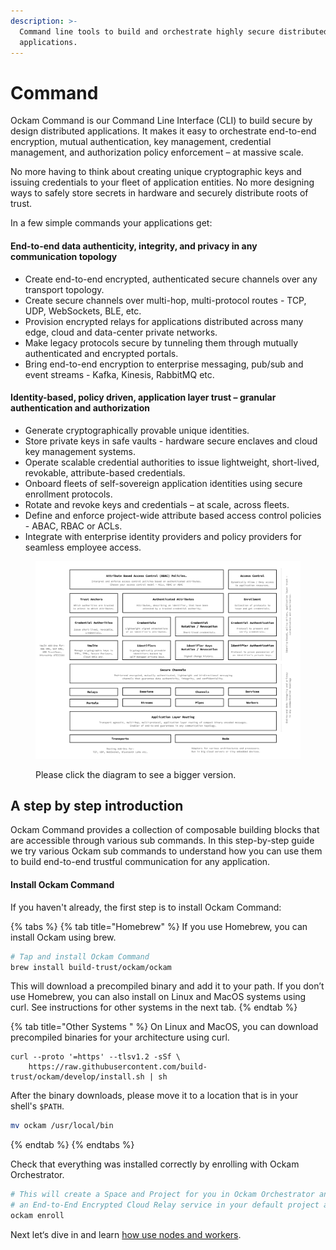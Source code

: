 ```yaml
---
description: >-
  Command line tools to build and orchestrate highly secure distributed
  applications.
---
```


# Command

Ockam Command is our Command Line Interface (CLI) to build secure by design distributed applications. It makes it easy to orchestrate end-to-end encryption, mutual authentication, key management, credential management, and authorization policy enforcement – at massive scale.

No more having to think about creating unique cryptographic keys and issuing credentials to your fleet of application entities. No more designing ways to safely store secrets in hardware and securely distribute roots of trust.

In a few simple commands your applications get:

#### End-to-end data authenticity, integrity, and privacy in any communication topology

* Create end-to-end encrypted, authenticated secure channels over any transport topology.
* Create secure channels over multi-hop, multi-protocol routes - TCP, UDP, WebSockets, BLE, etc.
* Provision encrypted relays for applications distributed across many edge, cloud and data-center private networks.
* Make legacy protocols secure by tunneling them through mutually authenticated and encrypted portals.
* Bring end-to-end encryption to enterprise messaging, pub/sub and event streams - Kafka, Kinesis, RabbitMQ etc.

#### Identity-based, policy driven, application layer trust – granular authentication and authorization

* Generate cryptographically provable unique identities.
* Store private keys in safe vaults - hardware secure enclaves and cloud key management systems.
* Operate scalable credential authorities to issue lightweight, short-lived, revokable, attribute-based credentials.
* Onboard fleets of self-sovereign application identities using secure enrollment protocols.
* Rotate and revoke keys and credentials – at scale, across fleets.
* Define and enforce project-wide attribute based access control policies - ABAC, RBAC or ACLs.
* Integrate with enterprise identity providers and policy providers for seamless employee access.

<figure><img src="../../.gitbook/assets/Screen Shot 2022-10-28 at 10.37.03 AM (1).png" alt=""><figcaption><p>Please click the diagram to see a bigger version.</p></figcaption></figure>

## A step by step introduction <a href="#introduction" id="introduction"></a>

Ockam Command provides a collection of composable building blocks that are accessible through various sub commands. In this step-by-step guide we try various Ockam sub commands to understand how you can use them to build end-to-end trustful communication for any application.

#### Install Ockam Command <a href="#install" id="install"></a>

If you haven't already, the first step is to install Ockam Command:

{% tabs %}
{% tab title="Homebrew" %}
If you use Homebrew, you can install Ockam using brew.



```sh
# Tap and install Ockam Command
brew install build-trust/ockam/ockam
```



This will download a precompiled binary and add it to your path. If you don’t use Homebrew, you can also install on Linux and MacOS systems using curl. See instructions for other systems in the next tab.
{% endtab %}

{% tab title="Other Systems " %}
On Linux and MacOS, you can download precompiled binaries for your architecture using curl.



```shell
curl --proto '=https' --tlsv1.2 -sSf \
    https://raw.githubusercontent.com/build-trust/ockam/develop/install.sh | sh
```



After the binary downloads, please move it to a location that is in your shell's `$PATH`.

```bash
mv ockam /usr/local/bin
```
{% endtab %}
{% endtabs %}

Check that everything was installed correctly by enrolling with Ockam Orchestrator.

```sh
# This will create a Space and Project for you in Ockam Orchestrator and provision
# an End-to-End Encrypted Cloud Relay service in your default project at /project/default.
ockam enroll
```

Next let‘s dive in and learn [how use nodes and workers](nodes.md).
